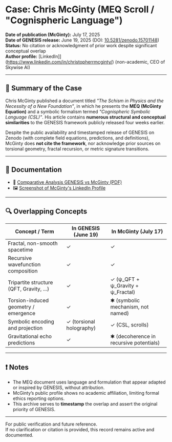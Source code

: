 # Case: Chris McGinty (MEQ Scroll / "Cognispheric Language")

**Date of publication (McGinty):** July 17, 2025  
**Date of GENESIS release:** June 19, 2025 (DOI: [10.5281/zenodo.15701148](https://doi.org/10.5281/zenodo.15701148))  
**Status:** No citation or acknowledgment of prior work despite significant conceptual overlap  
**Author profile:** [LinkedIn]](https://www.linkedin.com/in/christopherrmcginty/) (non-academic, CEO of Skywise AI)

---

## 🚩 Summary of the Case

Chris McGinty published a document titled *"The Schism in Physics and the Necessity of a New Foundation"*, in which he presents the **MEQ (McGinty Equation)** and a symbolic formalism termed *"Cognispheric Symbolic Language (CSL)"*. His article contains **numerous structural and conceptual similarities** to the GENESIS framework publicly released four weeks earlier.

Despite the public availability and timestamped release of GENESIS on Zenodo (with complete field equations, predictions, and definitions), McGinty does **not cite the framework**, nor acknowledge prior sources on torsional geometry, fractal recursion, or metric signature transitions.

---

## 🧾 Documentation

- 📄 [Comparative Analysis GENESIS vs McGinty (PDF)](./1Comparative_Analysis_GENESIS_vs_McGinty.pdf)
- 🖼️ [Screenshot of McGinty's LinkedIn Profile](./Screenshot_LinkedIn_Profile.png)

---

## 🔍 Overlapping Concepts

| Concept / Term                             | In GENESIS (June 19) | In McGinty (July 17)         |
|-------------------------------------------|------------------------|-------------------------------|
| Fractal, non-smooth spacetime              | ✓                      | ✓                             |
| Recursive wavefunction composition         | ✓                      | ✓                             |
| Tripartite structure (QFT, Gravity, ...)   | ✓                      | ✓ (ψ_QFT + ψ_Gravity + ψ_Fractal) |
| Torsion-induced geometry / emergence       | ✓                      | ✱ (symbolic mechanism, not named) |
| Symbolic encoding and projection           | ✓ (torsional holography) | ✓ (CSL, scrolls)              |
| Gravitational echo predictions             | ✓                      | ✱ (decoherence in recursive potentials) |

---

## ❗ Notes

- The MEQ document uses language and formulation that appear adapted or inspired by GENESIS, without attribution.  
- McGinty’s public profile shows no academic affiliation, limiting formal ethics reporting options.  
- This archive serves to **timestamp** the overlap and assert the original priority of GENESIS.

---

For public verification and future reference.  
If no clarification or citation is provided, this record remains active and documented.


